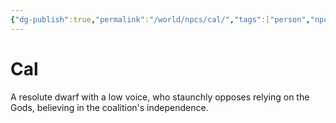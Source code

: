 ```yaml
---
{"dg-publish":true,"permalink":"/world/npcs/cal/","tags":["person","npc"],"noteIcon":"npc"}
---
```


# Cal
A resolute dwarf with a low voice, who staunchly opposes relying on the Gods, believing in the coalition's independence.